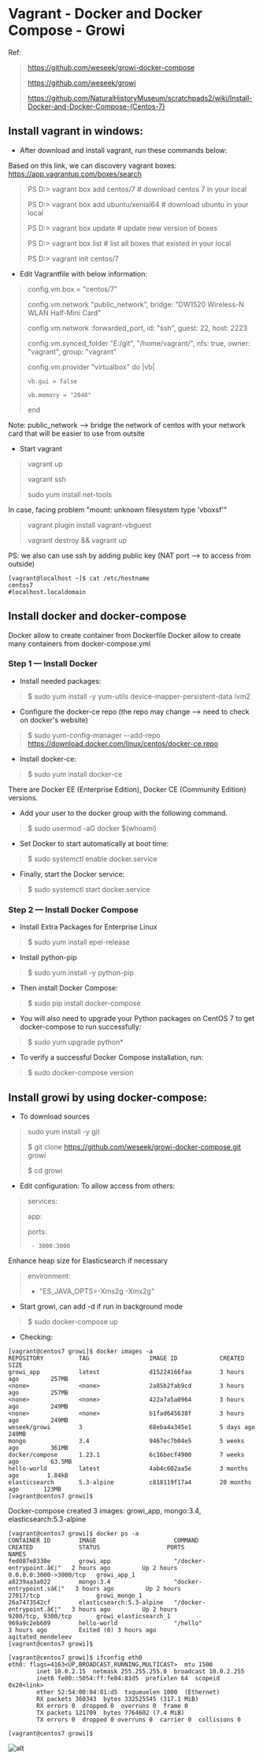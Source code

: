 # Vagrant - Docker and Docker Compose - Growi

Ref: 
  > https://github.com/weseek/growi-docker-compose
  >
  > https://github.com/weseek/growi
  >
  > https://github.com/NaturalHistoryMuseum/scratchpads2/wiki/Install-Docker-and-Docker-Compose-(Centos-7)
  >

## Install vagrant in windows:

* After download and install vagrant, run these commands below:

Based on this link, we can discovery vagrant boxes: https://app.vagrantup.com/boxes/search
>PS D:\> vagrant box add centos/7  # download centos 7 in your local
>
>PS D:\> vagrant box add ubuntu/xenial64  # download ubuntu in your local
>
>PS D:\> vagrant box update # update new version of boxes
>
>PS D:\> vagrant box list # list all boxes that existed in your local
>
>PS D:\> vagrant init centos/7

* Edit Vagrantfile with below information:

>  config.vm.box = "centos/7"
>
>  config.vm.network "public_network", bridge: "DW1520 Wireless-N WLAN Half-Mini Card"
>
>  config.vm.network :forwarded_port, id: "ssh", guest: 22, host: 2223
>
>  config.vm.synced_folder "E:/git", "/home/vagrant/", nfs: true, owner: "vagrant", group: "vagrant"
>
>  config.vm.provider "virtualbox" do |vb|
>
>     vb.gui = false
>
> 	  vb.memory = "2048"
>
>  end

Note:
  public_network --> bridge the network of centos with your network card that will be easier to use from outsite
  
* Start vagrant

> vagrant up
>
> vagrant ssh
>
> sudo yum install net-tools
>

In case, facing problem "mount: unknown filesystem type 'vboxsf'"
> vagrant plugin install vagrant-vbguest
>
> vagrant destroy && vagrant up
>
PS: we also can use ssh by adding public key (NAT port --> to access from outside)
```
[vagrant@localhost ~]$ cat /etc/hostname
centos7
#localhost.localdomain
```
## Install docker and docker-compose

Docker allow to create container from Dockerfile
Docker allow to create many containers from docker-compose.yml

### Step 1 — Install Docker

* Install needed packages:
> $ sudo yum install -y yum-utils device-mapper-persistent-data lvm2
>
* Configure the docker-ce repo (the repo may change --> need to check on docker's website)
> $ sudo yum-config-manager --add-repo https://download.docker.com/linux/centos/docker-ce.repo
>
* Install docker-ce:
> $ sudo yum install docker-ce
>
There are Docker EE (Enterprise Edition), Docker CE (Community Edition) versions.

* Add your user to the docker group with the following command.
> $ sudo usermod -aG docker $(whoami)

* Set Docker to start automatically at boot time:
> $ sudo systemctl enable docker.service

* Finally, start the Docker service:
> $ sudo systemctl start docker.service

 ### Step 2 — Install Docker Compose
 
 * Install Extra Packages for Enterprise Linux
> $ sudo yum install epel-release

* Install python-pip
> $ sudo yum install -y python-pip

* Then install Docker Compose:
> $ sudo pip install docker-compose

* You will also need to upgrade your Python packages on CentOS 7 to get docker-compose to run successfully:
> $ sudo yum upgrade python*

* To verify a successful Docker Compose installation, run:
> $ sudo docker-compose version

## Install growi by using docker-compose:

* To download sources
> sudo yum install -y git
>
> $ git clone https://github.com/weseek/growi-docker-compose.git growi
>
> $ cd growi
>

* Edit configuration:
To allow access from others:
> services:
>
>  app:
>
>    ports:
>    
>      - 3000:3000
>

Enhance heap size for Elasticsearch if necessary
>environment:
>
>  - "ES_JAVA_OPTS=-Xms2g -Xmx2g"
>  

* Start growi, can add -d if run in background mode
> $ sudo docker-compose up

* Checking:
```
[vagrant@centos7 growi]$ docker images -a
REPOSITORY          TAG                 IMAGE ID            CREATED             SIZE
growi_app           latest              d15224166faa        3 hours ago         257MB
<none>              <none>              2a85b2fab9cd        3 hours ago         257MB
<none>              <none>              422a7a5a0964        3 hours ago         249MB
<none>              <none>              b1fad645638f        3 hours ago         249MB
weseek/growi        3                   68eba4a345e1        5 days ago          249MB
mongo               3.4                 9467ec7b04e5        5 weeks ago         361MB
docker/compose      1.23.1              6c16becf4900        7 weeks ago         63.5MB
hello-world         latest              4ab4c602aa5e        3 months ago        1.84kB
elasticsearch       5.3-alpine          c818119f17a4        20 months ago       123MB
[vagrant@centos7 growi]$ 
```

Docker-compose created 3 images: growi_app, mongo:3.4, elasticsearch:5.3-alpine
```
[vagrant@centos7 growi]$ docker ps -a
CONTAINER ID        IMAGE                      COMMAND                  CREATED             STATUS                   PORTS                    NAMES
fed087e8330e        growi_app                  "/docker-entrypoint.â€¦"   2 hours ago         Up 2 hours               0.0.0.0:3000->3000/tcp   growi_app_1
a8239aa3a022        mongo:3.4                  "docker-entrypoint.sâ€¦"   3 hours ago         Up 2 hours               27017/tcp                growi_mongo_1
26a7473542cf        elasticsearch:5.3-alpine   "/docker-entrypoint.â€¦"   3 hours ago         Up 2 hours               9200/tcp, 9300/tcp       growi_elasticsearch_1
969a9c2eb609        hello-world                "/hello"                 3 hours ago         Exited (0) 3 hours ago                            agitated_mendeleev
[vagrant@centos7 growi]$ 
```

```
[vagrant@centos7 growi]$ ifconfig eth0
eth0: flags=4163<UP,BROADCAST,RUNNING,MULTICAST>  mtu 1500
        inet 10.0.2.15  netmask 255.255.255.0  broadcast 10.0.2.255
        inet6 fe80::5054:ff:fe84:81d5  prefixlen 64  scopeid 0x20<link>
        ether 52:54:00:84:81:d5  txqueuelen 1000  (Ethernet)
        RX packets 360343  bytes 332525545 (317.1 MiB)
        RX errors 0  dropped 0  overruns 0  frame 0
        TX packets 121709  bytes 7764602 (7.4 MiB)
        TX errors 0  dropped 0 overruns 0  carrier 0  collisions 0

[vagrant@centos7 growi]$ 
```

![alt](https://github.com/minhphuoc275/growi_docker-compose/blob/master/result_growi.png)
